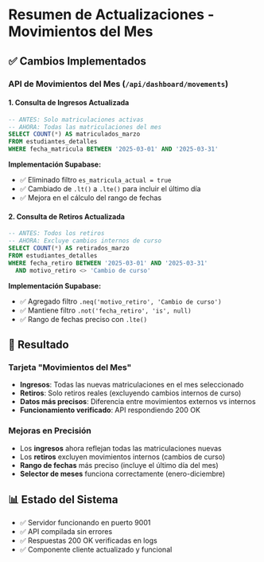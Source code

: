 # Resumen de Actualizaciones - Movimientos del Mes

## ✅ Cambios Implementados

### API de Movimientos del Mes (`/api/dashboard/movements`)

#### 1. **Consulta de Ingresos Actualizada**
```sql
-- ANTES: Solo matriculaciones activas
-- AHORA: Todas las matriculaciones del mes
SELECT COUNT(*) AS matriculados_marzo
FROM estudiantes_detalles
WHERE fecha_matricula BETWEEN '2025-03-01' AND '2025-03-31'
```

**Implementación Supabase:**
- ✅ Eliminado filtro `es_matricula_actual = true`
- ✅ Cambiado de `.lt()` a `.lte()` para incluir el último día
- ✅ Mejora en el cálculo del rango de fechas

#### 2. **Consulta de Retiros Actualizada**  
```sql
-- ANTES: Todos los retiros
-- AHORA: Excluye cambios internos de curso
SELECT COUNT(*) AS retirados_marzo
FROM estudiantes_detalles
WHERE fecha_retiro BETWEEN '2025-03-01' AND '2025-03-31'
  AND motivo_retiro <> 'Cambio de curso'
```

**Implementación Supabase:**
- ✅ Agregado filtro `.neq('motivo_retiro', 'Cambio de curso')`
- ✅ Mantiene filtro `.not('fecha_retiro', 'is', null)`
- ✅ Rango de fechas preciso con `.lte()`

## 🎯 Resultado

### Tarjeta "Movimientos del Mes"
- **Ingresos**: Todas las nuevas matriculaciones en el mes seleccionado
- **Retiros**: Solo retiros reales (excluyendo cambios internos de curso)
- **Datos más precisos**: Diferencia entre movimientos externos vs internos
- **Funcionamiento verificado**: API respondiendo 200 OK

### Mejoras en Precisión
- Los **ingresos** ahora reflejan todas las matriculaciones nuevas
- Los **retiros** excluyen movimientos internos (cambios de curso)  
- **Rango de fechas** más preciso (incluye el último día del mes)
- **Selector de meses** funciona correctamente (enero-diciembre)

## 📊 Estado del Sistema
- ✅ Servidor funcionando en puerto 9001
- ✅ API compilada sin errores
- ✅ Respuestas 200 OK verificadas en logs
- ✅ Componente cliente actualizado y funcional